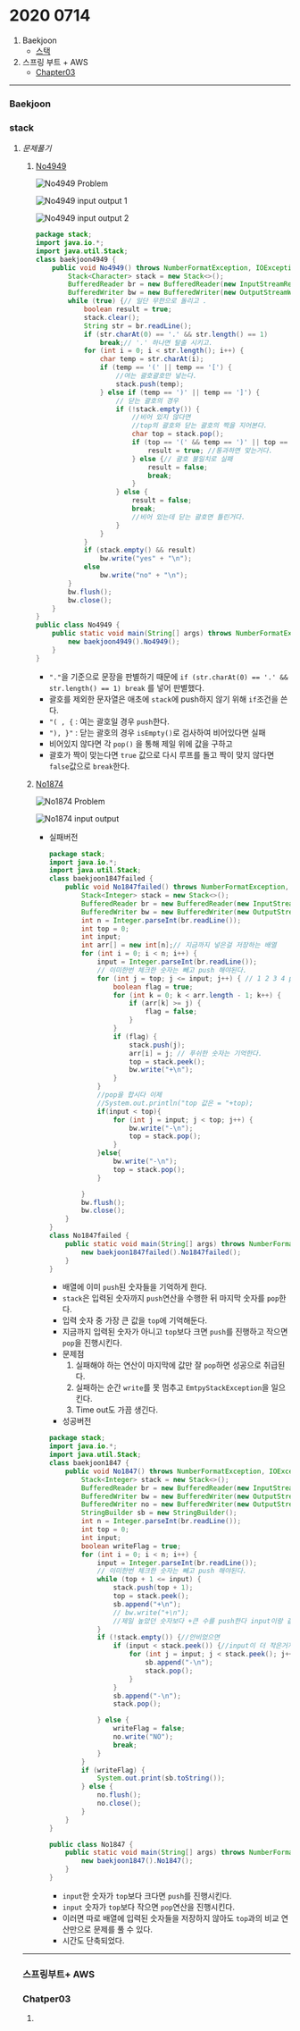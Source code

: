 # 2020 0714

1. Baekjoon
	* [스택](#stack)
2. 스프링 부트 + AWS 
	* [Chapter03](#Chatper03)

---

### Baekjoon

### stack

1. _문제풀기_

	1. [No4949](https://www.acmicpc.net/problem/4949)

		![No4949 Problem](https://user-images.githubusercontent.com/52272332/87911897-55706580-caa7-11ea-80c4-8db355ef3b76.JPG)

		![No4949 input output 1](https://user-images.githubusercontent.com/52272332/87911894-54d7cf00-caa7-11ea-8226-c2091927c9aa.JPG)

		![No4949 input output 2](https://user-images.githubusercontent.com/52272332/87911896-55706580-caa7-11ea-89cd-796189d0f300.JPG)

		```java
		package stack;
		import java.io.*;
		import java.util.Stack;
		class baekjoon4949 {
		    public void No4949() throws NumberFormatException, IOException {
		        Stack<Character> stack = new Stack<>();
		        BufferedReader br = new BufferedReader(new InputStreamReader(System.in));
		        BufferedWriter bw = new BufferedWriter(new OutputStreamWriter(System.out));
		        while (true) {// 일단 무한으로 돌리고 .
		            boolean result = true;
		            stack.clear();
		            String str = br.readLine();
		            if (str.charAt(0) == '.' && str.length() == 1)
		                break;// '.' 하나면 탈출 시키고.
		            for (int i = 0; i < str.length(); i++) {
		                char temp = str.charAt(i);
		                if (temp == '(' || temp == '[') {
		                    //여는 괄호괄호만 넣는다.
		                    stack.push(temp);
		                } else if (temp == ')' || temp == ']') {
		                    // 닫는 괄호의 경우
		                    if (!stack.empty()) {
		                        //비어 있지 않다면
		                        //top의 괄호와 닫는 괄호의 짝을 지어본다.
		                        char top = stack.pop();
		                        if (top == '(' && temp == ')' || top == '[' && temp == ']') {
		                            result = true; //통과하면 맞는거다.
		                        } else {// 괄호 불일치로 실패
		                            result = false;
		                            break;
		                        }
		                    } else {
		                        result = false;
		                        break;
		                        //비어 있는데 닫는 괄호면 틀린거다.
		                    }
		                }
		            }
		            if (stack.empty() && result)
		                bw.write("yes" + "\n");
		            else
		                bw.write("no" + "\n");
		        }
		        bw.flush();
		        bw.close();
		    }
		}
		public class No4949 {
		    public static void main(String[] args) throws NumberFormatException, IOException {
		        new baekjoon4949().No4949();
		    }
		}
		
		```

		* `"."`을 기준으로 문장을 판별하기 때문에 `if (str.charAt(0) == '.' && str.length() == 1) break` 를 넣어 판별했다.
		* 괄호를 제외한 문자열은 애초에 `stack`에 push하지 않기 위해 `if`조건을 쓴다.
		* `"( , {` : 여는 괄호일 경우 `push`한다.
		* `"), }"` : 닫는 괄호의 경우 `isEmpty()`로 검사하여 비어있다면 실패
		* 비어있지 않다면 각 `pop()` 을 통해 제일 위에 값을 구하고 
		* 괄호가 짝이 맞는다면 `true` 값으로 다시 루프를 돌고 짝이 맞지 않다면 `false`값으로 `break`한다.

	2. [No1874](https://www.acmicpc.net/problem/1874)

		![No1874 Problem](https://user-images.githubusercontent.com/52272332/87911893-54d7cf00-caa7-11ea-80b5-0efe9ca932fe.JPG)

		![No1874 input output](https://user-images.githubusercontent.com/52272332/87911890-53a6a200-caa7-11ea-8bd4-6ce5729b8e3b.JPG)

		* 실패버전

			```java
			package stack;
			import java.io.*;
			import java.util.Stack;
			class baekjoon1847failed {
			    public void No1847failed() throws NumberFormatException, IOException {
			        Stack<Integer> stack = new Stack<>();
			        BufferedReader br = new BufferedReader(new InputStreamReader(System.in));
			        BufferedWriter bw = new BufferedWriter(new OutputStreamWriter(System.out));
			        int n = Integer.parseInt(br.readLine());
			        int top = 0;
			        int input;
			        int arr[] = new int[n];// 지금까지 넣은걸 저장하는 배열
			        for (int i = 0; i < n; i++) {
			            input = Integer.parseInt(br.readLine());
			            // 이미한번 체크한 숫자는 빼고 push 해야된다.
			            for (int j = top; j <= input; j++) { // 1 2 3 4 push
			                boolean flag = true;
			                for (int k = 0; k < arr.length - 1; k++) {
			                    if (arr[k] >= j) {
			                        flag = false;
			                    }
			                }
			                if (flag) {
			                    stack.push(j);
			                    arr[i] = j; // 푸쉬한 숫자는 기억한다.
			                    top = stack.peek();
			                    bw.write("+\n");
			                }
			            }
			            //pop을 합시다 이제
			            //System.out.println("top 값은 = "+top);
			            if(input < top){
			                for (int j = input; j < top; j++) {
			                    bw.write("-\n");
			                    top = stack.pop();
			                }
			            }else{
			                bw.write("-\n");
			                top = stack.pop();
			            }
			
			        }
			        bw.flush();
			        bw.close();
			    }
			}
			class No1847failed {
			    public static void main(String[] args) throws NumberFormatException, IOException {
			        new baekjoon1847failed().No1847failed();
			    }
			}
			
			```

			* 배열에 이미 `push`된 숫자들을 기억하게 한다.
			* `stack`은 입력된 숫자까지 `push`연산을 수행한 뒤 마지막 숫자를 `pop`한다.
			* 입력 숫자 중 가장 큰 값을 `top`에 기억해둔다.
			* 지금까지 입력된 숫자가 아니고 `top`보다 크면 `push`를 진행하고 작으면 `pop`을 진행시킨다.
			* 문제점
				1. 실패해야 하는 연산이 마지막에 값만 잘 `pop`하면 성공으로 취급된다.
				2. 실패하는 순간 `write`를 못 멈추고 `EmtpyStackException`을 일으킨다.
				3. Time out도 가끔 생긴다.
			* 성공버전 

			```java
			package stack;
			import java.io.*;
			import java.util.Stack;
			class baekjoon1847 {
			    public void No1847() throws NumberFormatException, IOException {
			        Stack<Integer> stack = new Stack<>();
			        BufferedReader br = new BufferedReader(new InputStreamReader(System.in));
			        BufferedWriter bw = new BufferedWriter(new OutputStreamWriter(System.out));
			        BufferedWriter no = new BufferedWriter(new OutputStreamWriter(System.out));
			        StringBuilder sb = new StringBuilder();
			        int n = Integer.parseInt(br.readLine());
			        int top = 0;
			        int input;
			        boolean writeFlag = true;
			        for (int i = 0; i < n; i++) {
			            input = Integer.parseInt(br.readLine());
			            // 이미한번 체크한 숫자는 빼고 push 해야된다.
			            while (top + 1 <= input) {
			                stack.push(top + 1);
			                top = stack.peek();
			                sb.append("+\n");
			                // bw.write("+\n");
			                //제일 높았던 숫자보다 +큰 수를 push한다 input이랑 같아질때까지
			            }
			            if (!stack.empty()) {//안비었으면
			                if (input < stack.peek()) {//input이 더 작은거지 그러니까 pop을 하는 조건이면
			                    for (int j = input; j < stack.peek(); j++) {
			                        sb.append("-\n");
			                        stack.pop();
			                    }
			                }
			                sb.append("-\n");
			                stack.pop();
			
			            } else {
			                writeFlag = false;
			                no.write("NO");
			                break;
			            }
			        }
			        if (writeFlag) {
			            System.out.print(sb.toString());
			        } else {
			            no.flush();
			            no.close();
			        }
			    }
			}
			
			public class No1847 {
			    public static void main(String[] args) throws NumberFormatException, IOException {
			        new baekjoon1847().No1847();
			    }
			}
			```

			* `input`한 숫자가 `top`보다 크다면 `push`를 진행시킨다.
			* `input` 숫자가 `top`보다 작으면 `pop`연산을 진행시킨다.
			* 이러면 따로 배열에 입력된 숫자들을 저장하지 않아도 `top`과의 비교 연산만으로 문제를 풀 수 있다.
			* 시간도 단축되었다.

	---

	### 스프링부트+ AWS

	### Chatper03

	1. 